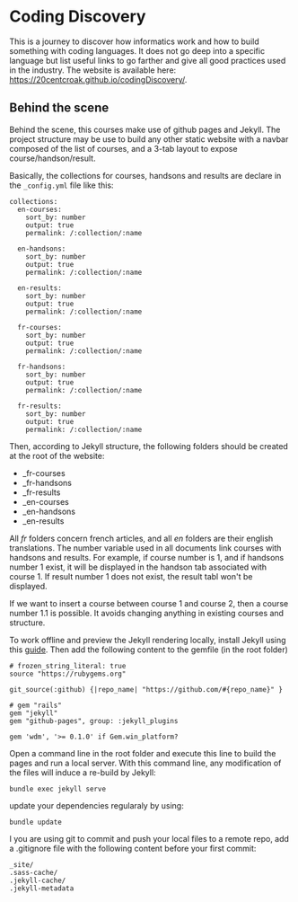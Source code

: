 # Coding Discovery
This is a journey to discover how informatics work and how to build something with coding languages. It does not go deep into a specific language but list useful links to go farther and give all good practices used in the industry. The website is available here: https://20centcroak.github.io/codingDiscovery/.


## Behind the scene
Behind the scene, this courses make use of github pages and Jekyll. The project structure may be use to build any other static website with a navbar composed of the list of courses, and a 3-tab layout to expose course/handson/result.

Basically, the collections for courses, handsons and results are declare in the `_config.yml` file like this:
```
collections:
  en-courses:
    sort_by: number
    output: true
    permalink: /:collection/:name

  en-handsons:
    sort_by: number
    output: true
    permalink: /:collection/:name

  en-results:
    sort_by: number
    output: true
    permalink: /:collection/:name

  fr-courses:
    sort_by: number
    output: true
    permalink: /:collection/:name

  fr-handsons:
    sort_by: number
    output: true
    permalink: /:collection/:name

  fr-results:
    sort_by: number
    output: true
    permalink: /:collection/:name
```

Then, according to Jekyll structure, the following folders should be created at the root of the website:
- _fr-courses
- _fr-handsons
- _fr-results
- _en-courses
- _en-handsons
- _en-results

All *fr* folders concern french articles, and all *en* folders are their english translations. The number variable used in all documents link courses with handsons and results. For example, if course number is 1, and if handsons number 1 exist, it will be displayed in the handson tab associated with course 1. If result number 1 does not exist, the result tabl won't be displayed.

If we want to insert a course between course 1 and course 2, then a course number 1.1 is possible. It avoids changing anything in existing courses and structure. 

To work offline and preview the Jekyll rendering locally, install Jekyll using this [guide](https://jekyllrb.com/docs/installation/). Then add the following content to the gemfile (in the root folder) 
```
# frozen_string_literal: true
source "https://rubygems.org"

git_source(:github) {|repo_name| "https://github.com/#{repo_name}" }

# gem "rails"
gem "jekyll"
gem "github-pages", group: :jekyll_plugins

gem 'wdm', '>= 0.1.0' if Gem.win_platform?
```

Open a command line in the root folder and execute this line to build the pages and run a local server. With this command line, any modification of the files will induce a re-build by Jekyll:
```
bundle exec jekyll serve
```

update your dependencies regularaly by using:
```
bundle update
```

I you are using git to commit and push your local files to a remote repo, add a .gitignore file with the following content before your first commit:
```
_site/
.sass-cache/
.jekyll-cache/
.jekyll-metadata
```
